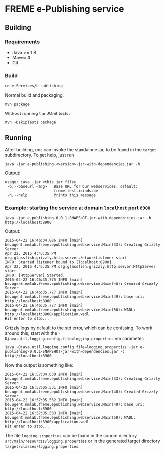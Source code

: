 # FREME e-Publishing service

## Building

### Requirements

* Java >= 1.8
* Maven 3
* Git

### Build

    cd e-Services/e-publishing

Normal build and packaging:

    mvn package

Without running the JUnit tests:

    mvn -DskipTests package

## Running

After building, one can invoke the standalone jar, to be found in the `target` subdirectory. To get help, just run

    java -jar e-publishing-<version>-jar-with-dependencies.jar -h

Output:

    usage: java -jar <this jar file>
     -b,--baseurl <arg>   Base URL for our webservices, default:
                          freme.test.iminds.be
     -h,--help            Prints this message

### Example: starting the service at domain `localhost` port `8900`

    java -jar e-publishing-0.0.1-SNAPSHOT-jar-with-dependencies.jar -b http://localhost:8900

Output:

    2015-04-22 16:46:34,886 INFO [main] be.ugent.mmlab.freme.epublishing.webservice.Main(33): Creating Grizzly Server
    Apr 22, 2015 4:46:35 PM org.glassfish.grizzly.http.server.NetworkListener start
    INFO: Started listener bound to [localhost:8900]
    Apr 22, 2015 4:46:35 PM org.glassfish.grizzly.http.server.HttpServer start
    INFO: [HttpServer] Started.
    2015-04-22 16:46:35,775 INFO [main] be.ugent.mmlab.freme.epublishing.webservice.Main(48): Created Grizzly Server
    2015-04-22 16:46:35,777 INFO [main] be.ugent.mmlab.freme.epublishing.webservice.Main(49): base uri: http://localhost:8900
    2015-04-22 16:46:35,777 INFO [main] be.ugent.mmlab.freme.epublishing.webservice.Main(50): WADL: http://localhost:8900/application.wadl
    Hit enter to stop...

Grizzly logs by default to the std error, which can be confusing. To work around this, start with the `-Djava.util.logging.config.file=logging.properties`
vm parameter:

    java -Djava.util.logging.config.file=logging.properties -jar e-publishing-0.0.1-SNAPSHOT-jar-with-dependencies.jar -b http://localhost:8900

Now the output is something like:

    2015-04-22 16:57:04,630 INFO [main] be.ugent.mmlab.freme.epublishing.webservice.Main(33): Creating Grizzly Server
    2015-04-22 16:57:05,531 INFO [main] be.ugent.mmlab.freme.epublishing.webservice.Main(48): Created Grizzly Server
    2015-04-22 16:57:05,532 INFO [main] be.ugent.mmlab.freme.epublishing.webservice.Main(49): base uri: http://localhost:8900
    2015-04-22 16:57:05,533 INFO [main] be.ugent.mmlab.freme.epublishing.webservice.Main(50): WADL: http://localhost:8900/application.wadl
    Hit enter to stop...


The file `logging.properties` can be found in the source directory `src/main/resources/logging.properties` or in the 
generated target directory `target/classes/logging.properties`.
